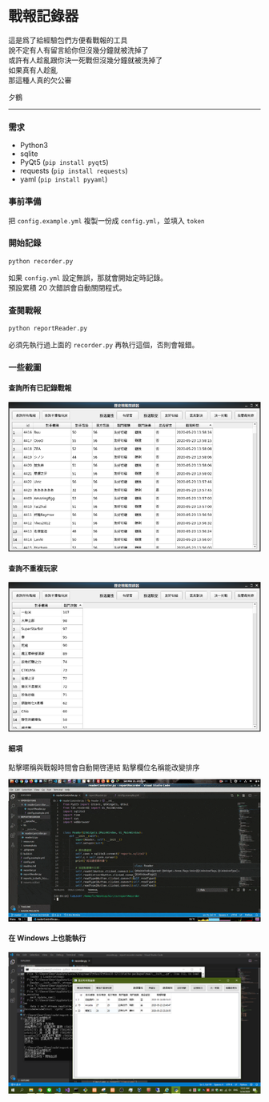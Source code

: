 # 戰報記錄器

這是爲了給經驗包們方便看戰報的工具  
說不定有人有留言給你但沒幾分鐘就被洗掉了  
或許有人趁亂跟你決一死戰但沒幾分鐘就被洗掉了  
如果真有人趁亂  
那這種人真的欠公審

夕鶴

***

### 需求

* Python3
* sqlite
* PyQt5 (`pip install pyqt5`)
* requests (`pip install requests`)
* yaml (`pip install pyyaml`)

### 事前準備

把 `config.example.yml` 複製一份成 `config.yml`，並填入 `token` 

### 開始記錄

```bash
python recorder.py
```

如果 `config.yml` 設定無誤，那就會開始定時記錄。  
預設累積 20 次錯誤會自動關閉程式。

### 查閱戰報

```bash
python reportReader.py
```

必須先執行過上面的 `recorder.py` 再執行這個，否則會報錯。

### 一些截圖

#### 查詢所有已記錄戰報
![](screenshots/0523_all.png)

#### 查詢不重複玩家
![](screenshots/0523_distinct.png)

#### 細項

點擊暱稱與戰報時間會自動開啓連結
點擊欄位名稱能改變排序

![](screenshots/0523_clickEvent.gif)

#### 在 Windows 上也能執行
![](screenshots/0524_windows.png)